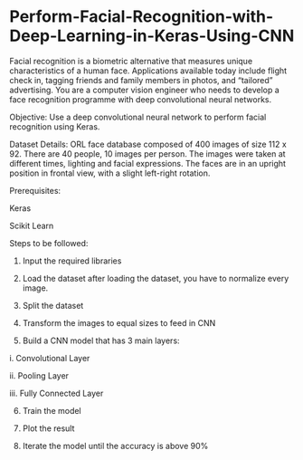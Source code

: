 # Perform-Facial-Recognition-with-Deep-Learning-in-Keras-Using-CNN
Facial recognition is a biometric alternative that measures unique characteristics of a human face. Applications available today include flight check in, tagging friends and family members in photos, and “tailored” advertising. You are a computer vision engineer who needs to develop a face recognition programme with deep convolutional neural networks.

Objective: Use a deep convolutional neural network to perform facial recognition using Keras.

Dataset Details:
ORL face database composed of 400 images of size 112 x 92. There are 40 people, 10 images
per person. The images were taken at different times, lighting and facial expressions. The faces
are in an upright position in frontal view, with a slight left-right rotation.

Prerequisites:

Keras

Scikit Learn

Steps to be followed:

1. Input the required libraries

2. Load the dataset after loading the dataset, you have to normalize every image.

3. Split the dataset

4. Transform the images to equal sizes to feed in CNN

5. Build a CNN model that has 3 main layers:

i. Convolutional Layer

ii. Pooling Layer

iii. Fully Connected Layer

6. Train the model

7. Plot the result

8. Iterate the model until the accuracy is above 90%
